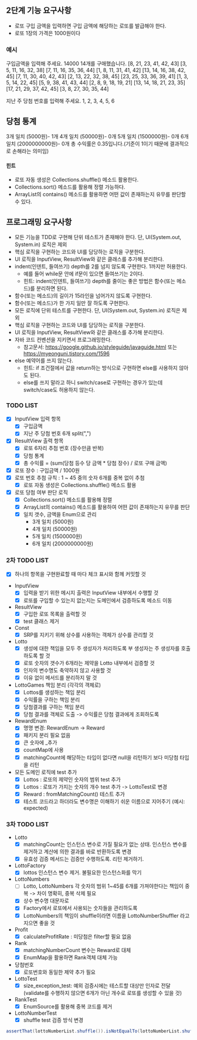 ## 2단계 기능 요구사항
- 로또 구입 금액을 입력하면 구입 금액에 해당하는 로또를 발급해야 한다.
- 로또 1장의 가격은 1000원이다

### 예시
구입금액을 입력해 주세요.
14000
14개를 구매했습니다.
[8, 21, 23, 41, 42, 43]
[3, 5, 11, 16, 32, 38]
[7, 11, 16, 35, 36, 44]
[1, 8, 11, 31, 41, 42]
[13, 14, 16, 38, 42, 45]
[7, 11, 30, 40, 42, 43]
[2, 13, 22, 32, 38, 45]
[23, 25, 33, 36, 39, 41]
[1, 3, 5, 14, 22, 45]
[5, 9, 38, 41, 43, 44]
[2, 8, 9, 18, 19, 21]
[13, 14, 18, 21, 23, 35]
[17, 21, 29, 37, 42, 45]
[3, 8, 27, 30, 35, 44]

지난 주 당첨 번호를 입력해 주세요.
1, 2, 3, 4, 5, 6

당첨 통계
---------
3개 일치 (5000원)- 1개
4개 일치 (50000원)- 0개
5개 일치 (1500000원)- 0개
6개 일치 (2000000000원)- 0개
총 수익률은 0.35입니다.(기준이 1이기 때문에 결과적으로 손해라는 의미임)

#### 힌트
- 로또 자동 생성은 Collections.shuffle() 메소드 활용한다.
- Collections.sort() 메소드를 활용해 정렬 가능하다.
- ArrayList의 contains() 메소드를 활용하면 어떤 값이 존재하는지 유무를 판단할 수 있다.

## 프로그래밍 요구사항
- 모든 기능을 TDD로 구현해 단위 테스트가 존재해야 한다. 단, UI(System.out, System.in) 로직은 제외
- 핵심 로직을 구현하는 코드와 UI를 담당하는 로직을 구분한다.
- UI 로직을 InputView, ResultView와 같은 클래스를 추가해 분리한다.
- indent(인덴트, 들여쓰기) depth를 2를 넘지 않도록 구현한다. 1까지만 허용한다.
  - 예를 들어 while문 안에 if문이 있으면 들여쓰기는 2이다.
  - 힌트: indent(인덴트, 들여쓰기) depth를 줄이는 좋은 방법은 함수(또는 메소드)를 분리하면 된다.
- 함수(또는 메소드)의 길이가 15라인을 넘어가지 않도록 구현한다.
- 함수(또는 메소드)가 한 가지 일만 잘 하도록 구현한다.
- 모든 로직에 단위 테스트를 구현한다. 단, UI(System.out, System.in) 로직은 제외
- 핵심 로직을 구현하는 코드와 UI를 담당하는 로직을 구분한다.
- UI 로직을 InputView, ResultView와 같은 클래스를 추가해 분리한다.
- 자바 코드 컨벤션을 지키면서 프로그래밍한다.
  - 참고문서: https://google.github.io/styleguide/javaguide.html 또는 https://myeonguni.tistory.com/1596
- else 예약어를 쓰지 않는다.
  - 힌트: if 조건절에서 값을 return하는 방식으로 구현하면 else를 사용하지 않아도 된다.
  - else를 쓰지 말라고 하니 switch/case로 구현하는 경우가 있는데 switch/case도 허용하지 않는다.

### TODO LIST
- [x] InputView 입력 항목
  - [x] 구입금액
  - [x] 지난 주 당첨 번호 6개 split(",")
- [x] ResultView 출력 항목
  - [x] 로또 6자리 추첨 번호 (장수만큼 반복)
  - [x] 당첨 통계
  - [x] 총 수익률 = (sum(당첨 등수 당 금액 * 당첨 장수) / 로또 구매 금액)
- [x] 로또 장수 : 구입금액 / 1000원
- [x] 로또 번호 추첨 규칙 : 1 ~ 45 중의 숫자 6개를 중복 없이 추첨
  - [x] 로또 자동 생성은 Collections.shuffle() 메소드 활용
- [x] 로또 당첨 여부 판단 로직
  - [x] Collections.sort() 메소드를 활용해 정렬
  - [x] ArrayList의 contains() 메소드를 활용하여 어떤 값이 존재하는지 유무를 판단
  - [x] 일치 갯수, 금액을 Enum으로 관리
    - 3개 일치 (5000원)
    - 4개 일치 (50000원)
    - 5개 일치 (1500000원)
    - 6개 일치 (2000000000원)
    
### 2차 TODO LIST
- [x] 하나의 항목을 구현완료할 때 마다 체크 표시와 함께 커밋할 것
- InputView
  - [x] 입력을 받기 위한 메시지 출력은 InputView 내부에서 수행할 것
  - [x] 로또를 구입할 수 있는지 없는지는 도메인에서 검증하도록 메소드 이동
- ResultView
  - [x] 구입한 로또 목록을 출력할 것
  - [x] test 클래스 제거
- Const
  - [x] SRP를 지키기 위해 상수를 사용하는 객체가 상수를 관리할 것
- Lotto
  - [x] 생성에 대한 책임을 모두 주 생성자가 처리하도록 부 생성자는 주 생성자를 호출하도록 할 것
  - [x] 로또 숫자의 갯수가 6개라는 제약을 Lotto 내부에서 검증할 것
  - [x] 인자의 변수명도 축약하지 않고 사용할 것
  - [x] 이유 없이 메서드를 분리하지 말 것
- LottoGames 책임 분리 (각각의 객체로)
  - [x] Lottos를 생성하는 책임 분리
  - [x] 수익률을 구하는 책임 분리
  - [x] 당첨결과를 구하는 책임 분리
  - [x] 당첨 결과를 객체로 도출 -> 수익률은 당첨 결과에게 조회하도록
- RewardEnum 
  - [x] 명명 변경: RewardEnum -> Reward
  - [x] 패키지 분리 필요 없음
  - [x] 큰 숫자에 _추가
  - [x] countMap에 사용
  - [x] matchingCount에 해당하는 타입이 없다면 null을 리턴하기 보다 미당첨 타입을 리턴
- 모든 도메인 로직에 test 추가
  - [x] Lottos : 로또의 제약인 숫자의 범위 test 추가
  - [x] Lottos : 로또가 가지는 숫자의 개수 test 추가 -> LottoTest로 변경
  - [x] Reward : fromMatchingCount() 테스트 추가
  - [x] 테스트 코드라고 하더라도 변수명은 이해하기 쉬운 이름으로 지어주기 (예시: expected)

### 3차 TODO LIST
- Lotto
  - [x] matchingCount는 인스턴스 변수로 가질 필요가 없는 상태. 인스턴스 변수를 제거하고 계산에 의한 결과를 바로 반환하도록 변경
  - [x] 유효성 검증 메서드는 검증만 수행하도록. 리턴 제거하기.

- LottoFactory
  - [x] lottos 인스턴스 변수 제거. 불필요한 인스턴스화를 막기

- LottoNumbers
  - [ ] Lotto, LottoNumbers 각 숫자의 범위 1~45를 6개를 가져야한다는 책임이 중복 -> 차이 명확히, 중복 삭제 필요
  - [x] 상수 변수명 대문자로
  - [x] Factory에서 로또에서 사용되는 숫자들을 관리하도록
  - [x] LottoNumbers의 책임이 shuffle이라면 이름을 LottoNumberShuffler 라고 지으면 좋을 것

- Profit
  - [x] calculateProfitRate : 미당첨은 filter할 필요 없음

- Rank
  - [x] matchingNumberCount 변수는 Reward로 대체
  - [x] EnumMap을 활용하면 Rank객체 대체 가능

- 당첨번호
  - [x] 로또번호와 동일한 제약 추가 필요

- LottoTest
  - [x] size_exception_test: 예외 검증시에는 테스트할 대상만 인자로 전달 (validate를 수행하지 않으면 6개가 아닌 개수로 로또를 생성할 수 있을 것)

- RankTest
  - [x] EnumSource를 활용해 중복 코드를 제거

- LottoNumberTest
  - [x] shuffle test 검증 방식 변경

```java
assertThat(lottoNumberList.shuffle()).isNotEqualTo(lottoNumberList.shuffle());
```

